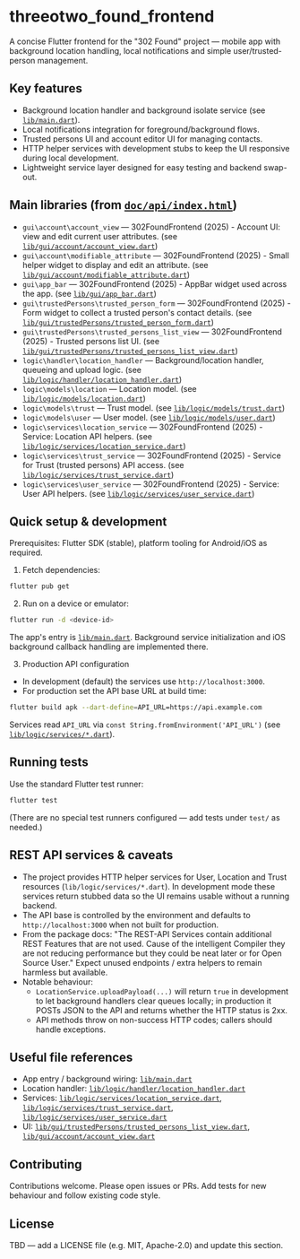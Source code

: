 # threeotwo_found_frontend

A concise Flutter frontend for the "302 Found" project — mobile app with background location handling, local notifications and simple user/trusted-person management.

## Key features
- Background location handler and background isolate service (see [`lib/main.dart`](lib/main.dart:1)).
- Local notifications integration for foreground/background flows.
- Trusted persons UI and account editor UI for managing contacts.
- HTTP helper services with development stubs to keep the UI responsive during local development.
- Lightweight service layer designed for easy testing and backend swap-out.

## Main libraries (from [`doc/api/index.html`](doc/api/index.html:1))
- `gui\account\account_view` — 302FoundFrontend (2025) - Account UI: view and edit current user attributes. (see [`lib/gui/account/account_view.dart`](lib/gui/account/account_view.dart:1))
- `gui\account\modifiable_attribute` — 302FoundFrontend (2025) - Small helper widget to display and edit an attribute. (see [`lib/gui/account/modifiable_attribute.dart`](lib/gui/account/modifiable_attribute.dart:1))
- `gui\app_bar` — 302FoundFrontend (2025) - AppBar widget used across the app. (see [`lib/gui/app_bar.dart`](lib/gui/app_bar.dart:1))
- `gui\trustedPersons\trusted_person_form` — 302FoundFrontend (2025) - Form widget to collect a trusted person's contact details. (see [`lib/gui/trustedPersons/trusted_person_form.dart`](lib/gui/trustedPersons/trusted_person_form.dart:1))
- `gui\trustedPersons\trusted_persons_list_view` — 302FoundFrontend (2025) - Trusted persons list UI. (see [`lib/gui/trustedPersons/trusted_persons_list_view.dart`](lib/gui/trustedPersons/trusted_persons_list_view.dart:1))
- `logic\handler\location_handler` — Background/location handler, queueing and upload logic. (see [`lib/logic/handler/location_handler.dart`](lib/logic/handler/location_handler.dart:1))
- `logic\models\location` — Location model. (see [`lib/logic/models/location.dart`](lib/logic/models/location.dart:1))
- `logic\models\trust` — Trust model. (see [`lib/logic/models/trust.dart`](lib/logic/models/trust.dart:1))
- `logic\models\user` — User model. (see [`lib/logic/models/user.dart`](lib/logic/models/user.dart:1))
- `logic\services\location_service` — 302FoundFrontend (2025) - Service: Location API helpers. (see [`lib/logic/services/location_service.dart`](lib/logic/services/location_service.dart:1))
- `logic\services\trust_service` — 302FoundFrontend (2025) - Service for Trust (trusted persons) API access. (see [`lib/logic/services/trust_service.dart`](lib/logic/services/trust_service.dart:1))
- `logic\services\user_service` — 302FoundFrontend (2025) - Service: User API helpers. (see [`lib/logic/services/user_service.dart`](lib/logic/services/user_service.dart:1))

## Quick setup & development
Prerequisites: Flutter SDK (stable), platform tooling for Android/iOS as required.

1. Fetch dependencies:
```bash
flutter pub get
```

2. Run on a device or emulator:
```bash
flutter run -d <device-id>
```
The app's entry is [`lib/main.dart`](lib/main.dart:1). Background service initialization and iOS background callback handling are implemented there.

3. Production API configuration
- In development (default) the services use `http://localhost:3000`.
- For production set the API base URL at build time:
```bash
flutter build apk --dart-define=API_URL=https://api.example.com
```
Services read `API_URL` via `const String.fromEnvironment('API_URL')` (see [`lib/logic/services/*.dart`](lib/logic/services/location_service.dart:1)).

## Running tests
Use the standard Flutter test runner:
```bash
flutter test
```
(There are no special test runners configured — add tests under `test/` as needed.)

## REST API services & caveats
- The project provides HTTP helper services for User, Location and Trust resources (`lib/logic/services/*.dart`). In development mode these services return stubbed data so the UI remains usable without a running backend.
- The API base is controlled by the environment and defaults to `http://localhost:3000` when not built for production.
- From the package docs: "The REST-API Services contain additional REST Features that are not used. Cause of the intelligent Compiler they are not reducing performance but they could be neat later or for Open Source User." Expect unused endpoints / extra helpers to remain harmless but available.
- Notable behaviour:
  - `LocationService.uploadPayload(...)` will return `true` in development to let background handlers clear queues locally; in production it POSTs JSON to the API and returns whether the HTTP status is 2xx.
  - API methods throw on non-success HTTP codes; callers should handle exceptions.

## Useful file references
- App entry / background wiring: [`lib/main.dart`](lib/main.dart:1)
- Location handler: [`lib/logic/handler/location_handler.dart`](lib/logic/handler/location_handler.dart:1)
- Services: [`lib/logic/services/location_service.dart`](lib/logic/services/location_service.dart:1), [`lib/logic/services/trust_service.dart`](lib/logic/services/trust_service.dart:1), [`lib/logic/services/user_service.dart`](lib/logic/services/user_service.dart:1)
- UI: [`lib/gui/trustedPersons/trusted_persons_list_view.dart`](lib/gui/trustedPersons/trusted_persons_list_view.dart:1), [`lib/gui/account/account_view.dart`](lib/gui/account/account_view.dart:1)

## Contributing
Contributions welcome. Please open issues or PRs. Add tests for new behaviour and follow existing code style.

## License
TBD — add a LICENSE file (e.g. MIT, Apache-2.0) and update this section.